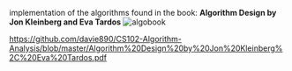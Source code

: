 implementation of the algorithms found in the book: **Algorithm Design by Jon Kleinberg and Eva Tardos**
![algobook](https://github.com/saladpalad/algorithms/assets/59659804/f8ee3b6c-aeb9-4275-86fc-a07ea3b1b0c4)

https://github.com/davie890/CS102-Algorithm-Analysis/blob/master/Algorithm%20Design%20by%20Jon%20Kleinberg%2C%20Eva%20Tardos.pdf
